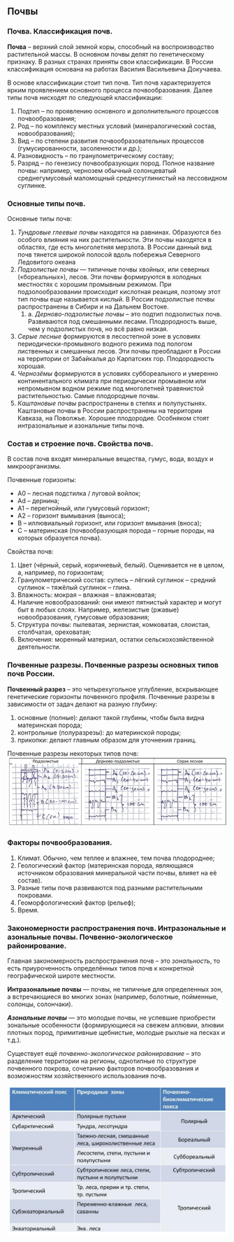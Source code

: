 ## Почвы

### Почва. Классификация почв.

**Почва** – верхний слой земной коры, способный на воспроизводство растительной массы. В основном почвы делят по генетическому признаку. В разных странах приняты свои классификации. В России классификация основана на работах Василия Васильевича Докучаева.

В основе классификации стоит тип почв. Тип почв характеризуется ярким проявлением основного процесса почвообразования. Далее типы почв нисходят по следующей классификации:
1. Подтип – по проявлению основного и дополнительного процессов почвообразования;
2. Род – по комплексу местных условий (минералогический состав, новообразования);
3. Вид – по степени развития почвообразовательных процессов (гумусированности, засоленности и др.);
4. Разновидность – по гранулометрическому составу;
5. Разряд – по генезису почвообразующих пород. Полное название почвы: например, чернозем обычный солонцеватый среднегумусовый маломощный среднесуглинистый на лессовидном суглинке.

### Основные типы почв.

Основные типы почв:
1. *Тундровые глеевые почвы* находятся на равнинах. Образуются без особого влияния на них растительности. Эти почвы находятся в областях, где есть многолетняя мерзлота. В России данный вид почв тянется широкой полосой вдоль побережья Северного Ледовитого океана
2. *Подзолистые почвы* — типичные почвы хвойных, или северных («бореальных»), лесов. Эти почвы формируются в холодных местностях с хорошим промывным режимом. При подзолообразовании происходит кислотная реакция, поэтому этот тип почвы еще называется кислый. В России подзолистые почвы распространены в Сибири и на Дальнем Востоке.
	1. a. *Дерново-подзолистые почвы* – это подтип подзолистых почв. Развиваются под смешанными лесами. Плодородность выше, чем у подзолистых почв, но всё равно низкая.
3. *Серые лесные* формируются в лесостепной зоне в условиях периодически-промывного водного режима под пологом лиственных и смешанных лесов. Эти почвы преобладают в России на территории от Забайкалья до Карпатских гор. Плодородность хорошая.
4. *Чернозёмы* формируются в условиях суббореального и умеренно континентального климата при периодически промывном или непромывном водном режиме под многолетней травянистой растительностью. Самые плодородные почвы.
5. *Каштановые почвы* распространены в степях и полупустынях. Каштановые почвы в России распространены на территории Кавказа, на Поволжье. Хорошее плодородие. Особняком стоят интразональные и азональные типы почв.

### Состав и строение почв. Свойства почв.

В состав почв входят минеральные вещества, гумус, вода, воздух и микроорганизмы. 

Почвенные горизонты:
- А0 – лесная подстилка / луговой войлок;
- Аd – дернина;
- A1 – перегнойный, или гумусовый горизонт;
- A2 – горизонт вымывания (выноса);
- B – иллювиальный горизонт, или горизонт вмывания (вноса);
- C – материнская (почвообразующая порода – горные породы, на которых образуется почва).

Свойства почв:
1. Цвет (чёрный, серый, коричневый, белый). Оценивается не в целом, а, например, по горизонтам;
2. Гранулометрический состав: супесь – лёгкий суглинок – средний суглинок – тяжёлый суглинок – глина.
3. Влажность: мокрая – влажная – влажноватая;
4. Наличие новообразований: они имеют пятнистый характер и могут быт в любых слоях. Например, железистые (ржавые) новообразования, гумусовые образования;
5. Структура почвы: пылеватая, зернистая, комковатая, слоистая, столбчатая, ореховатая;
6. Включения: моренный материал, остатки сельскохозяйственной деятельности.

### Почвенные разрезы. Почвенные разрезы основных типов почв России.

**Почвенный разрез** – это четырехугольное углубление, вскрывающее генетические горизонты почвенного профиля. Почвенные разрезы в зависимости от задач делают на разную глубину:
1. основные (полные): делают такой глубины, чтобы была видна материнская порода;
2. контрольные (полуразрезы): до материнской породы;
3. прикопки: делают главным образом для уточнения границ.

Почвенные разрезы некоторых типов почв:
![](../media/natural-resourses/nr-0-razrez-60.png)

### Факторы почвообразования.

1. Климат. Обычно, чем теплее и влажнее, тем почва плодороднее;
2. Геологический фактор (материнская порода, являющаяся источником образования минеральной части почвы, влияет на её состав).
3. Разные типы почв развиваются под разными растительными покровами.
4. Геоморфологический фактор (рельеф);
6. Время.

### Закономерности распространения почв. Интразональные и азональные почвы. Почвенно-экологическое районирование.

Главная закономерность распространения почв – это *зональность*, то есть приуроченность определённых типов почв к конкретной географической широте местности.

**Интразональные почвы** — почвы, не типичные для определенных зон, а встречающиеся во многих зонах (например, болотные, пойменные, солонцы, солончаки).

***Азональные почвы*** — это молодые почвы, не успевшие приобрести зональные особенности (формирующиеся на свежем аллювии, элювии плотных пород, примитивные щебнистые, молодые рыхлые на песках и т.д.).

Существует ещё *почвенно-экологическое районирование* – это разделение территории на регионы, однотипные по структуре почвенного покрова, сочетанию факторов почвообразования и возможностям хозяйственного использования почв.

![](../media/natural-resourses/nr-0-pocheco-60.png)